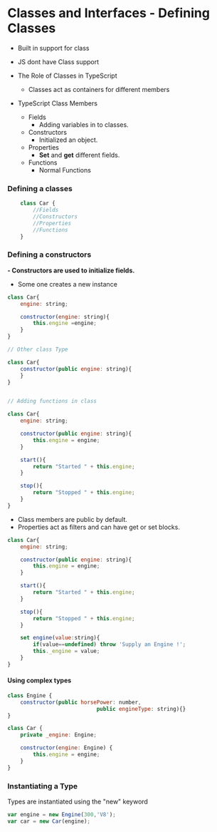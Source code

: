 # Classes and Interfaces - Defining Classes

- Built in support for class
- JS dont have Class support
- The Role of Classes in TypeScript
	- Classes act as containers for different members
- TypeScript Class Members

	- Fields
		- Adding variables in to classes.
	- Constructors
		- Initialized an object.
	- Properties
		- **Set** and **get** different fields.
	- Functions
		- Normal Functions

### Defining a classes

```javascript
	class Car {
		//Fields
		//Constructors
		//Properties
		//Functions
	}
```

### Defining a constructors

**- Constructors are used to initialize fields.**
- Some one creates a new instance
```javascript
class Car{
	engine: string;

	constructor(engine: string){
		this.engine =engine;
	}
}

// Other class Type

class Car{
	constructor(public engine: string){
    }
}


// Adding functions in class

class Car{
	engine: string;

	constructor(public engine: string){
    	this.engine = engine;
    }

    start(){
    	return "Started " + this.engine;
    }

    stop(){
    	return "Stopped " + this.engine;
    }
}
```

- Class members are public by default.
- Properties act as filters and can have get or set blocks.

```javascript
class Car{
	engine: string;

	constructor(public engine: string){
    	this.engine = engine;
    }

    start(){
    	return "Started " + this.engine;
    }

    stop(){
    	return "Stopped " + this.engine;
    }

    set engine(value:string){
    	if(value==undefined) throw 'Supply an Engine !';
    	this._engine = value;
    }
}
```

#### Using complex types

```javascript
class Engine {
	constructor(public horsePower: number,
							public engineType: string){}
}

class Car {
	private _engine: Engine;

	constructor(engine: Engine) {
		this.engine = engine;
	}
}

```


### Instantiating a Type

Types are instantiated using the "new" keyword

```javascript
var engine = new Engine(300,'V8');
var car = new Car(engine);
```
